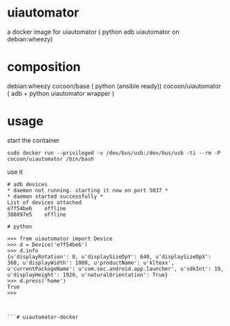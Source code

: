 uiautomator
===========

a docker image for uiautomator  ( python adb uiautomator on debian:wheezy)


composition
========
debian:wheezy
	cocoon/base ( python (ansible ready))
		cocoon/uiautomator ( adb + python uiautomator wrapper )



usage
=====

start the container

```
sudo docker run --privileged -v /dev/bus/usb:/dev/bus/usb -ti --rm -P  cocoon/uiautomator /bin/bash
```



use it

```
# adb devices
* daemon not running. starting it now on port 5037 *
* daemon started successfully *
List of devices attached
e7f54be6	offline
388897e5	offline

# python

>>> from uiautomator import Device
>>> d = Device('e7f54be6')
>>> d.info
{u'displayRotation': 0, u'displaySizeDpY': 640, u'displaySizeDpX': 360, u'displayWidth': 1080, u'productName': u'kltexx', u'currentPackageName': u'com.sec.android.app.launcher', u'sdkInt': 19, u'displayHeight': 1920, u'naturalOrientation': True}
>>> d.press('home')
True
>>>



```# uiautomator-docker
